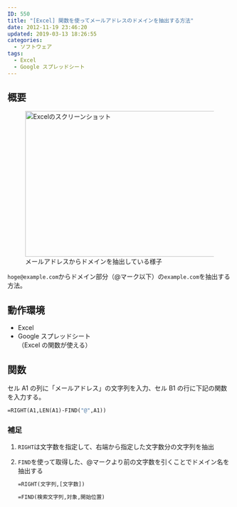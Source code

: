 ```yaml
---
ID: 550
title: "[Excel] 関数を使ってメールアドレスのドメインを抽出する方法"
date: 2012-11-19 23:46:20
updated: 2019-03-13 18:26:55
categories:
  - ソフトウェア
tags:
  - Excel
  - Google スプレッドシート
---
```


## 概要

<figure>
<img src="https://i.imgur.com/tiqSeQC.png" alt="Excelのスクリーンショット" title="Excelを使ってメールアドレスからドメインを抽出する" width="535" height="328" />
<figcaption>メールアドレスからドメインを抽出している様子</figcaption>
</figure>

`hoge@example.com`からドメイン部分（@マーク以下）の`example.com`を抽出する方法。

## 動作環境

- Excel
- Google スプレッドシート  
  （Excel の関数が使える）

## 関数

セル A1 の列に「メールアドレス」の文字列を入力、セル B1 の行に下記の関数を入力する。

```vb
=RIGHT(A1,LEN(A1)-FIND("@",A1))
```

### 補足

1. `RIGHT`は文字数を指定して、右端から指定した文字数分の文字列を抽出
2. `FIND`を使って取得した、@マークより前の文字数を引くことでドメイン名を抽出する

    ```vb
    =RIGHT(文字列,[文字数])
    ```
    
    ```vb
    =FIND(検索文字列,対象,開始位置)
    ```
